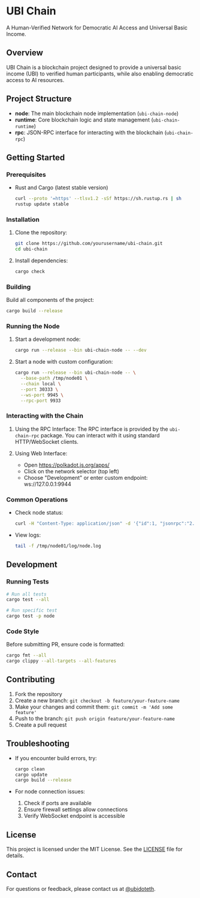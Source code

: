 # UBI Chain

A Human-Verified Network for Democratic AI Access and Universal Basic Income.

## Overview

UBI Chain is a blockchain project designed to provide a universal basic income (UBI) to verified human participants, while also enabling democratic access to AI resources.

## Project Structure

- **node**: The main blockchain node implementation (`ubi-chain-node`)
- **runtime**: Core blockchain logic and state management (`ubi-chain-runtime`)
- **rpc**: JSON-RPC interface for interacting with the blockchain (`ubi-chain-rpc`)

## Getting Started

### Prerequisites

- Rust and Cargo (latest stable version)
  ```bash
  curl --proto '=https' --tlsv1.2 -sSf https://sh.rustup.rs | sh
  rustup update stable
  ```

### Installation

1. Clone the repository:
   ```bash
   git clone https://github.com/yourusername/ubi-chain.git
   cd ubi-chain
   ```

2. Install dependencies:
   ```bash
   cargo check
   ```

### Building

Build all components of the project:
```bash
cargo build --release
```

### Running the Node

1. Start a development node:
   ```bash
   cargo run --release --bin ubi-chain-node -- --dev
   ```

2. Start a node with custom configuration:
   ```bash
   cargo run --release --bin ubi-chain-node -- \
     --base-path /tmp/node01 \
     --chain local \
     --port 30333 \
     --ws-port 9945 \
     --rpc-port 9933
   ```

### Interacting with the Chain

1. Using the RPC Interface:
   The RPC interface is provided by the `ubi-chain-rpc` package. You can interact with it using standard HTTP/WebSocket clients.

2. Using Web Interface:
   - Open https://polkadot.js.org/apps/
   - Click on the network selector (top left)
   - Choose "Development" or enter custom endpoint: ws://127.0.0.1:9944

### Common Operations

- Check node status:
  ```bash
  curl -H "Content-Type: application/json" -d '{"id":1, "jsonrpc":"2.0", "method": "system_health", "params":[]}' http://localhost:9933
  ```

- View logs:
  ```bash
  tail -f /tmp/node01/log/node.log
  ```

## Development

### Running Tests

```bash
# Run all tests
cargo test --all

# Run specific test
cargo test -p node
```

### Code Style

Before submitting PR, ensure code is formatted:
```bash
cargo fmt --all
cargo clippy --all-targets --all-features
```

## Contributing

1. Fork the repository
2. Create a new branch: `git checkout -b feature/your-feature-name`
3. Make your changes and commit them: `git commit -m 'Add some feature'`
4. Push to the branch: `git push origin feature/your-feature-name`
5. Create a pull request

## Troubleshooting

- If you encounter build errors, try:
  ```bash
  cargo clean
  cargo update
  cargo build --release
  ```

- For node connection issues:
  1. Check if ports are available
  2. Ensure firewall settings allow connections
  3. Verify WebSocket endpoint is accessible

## License

This project is licensed under the MIT License. See the [LICENSE](LICENSE) file for details.

## Contact

For questions or feedback, please contact us at [@ubidoteth](http://x.com/ubidoteth).
